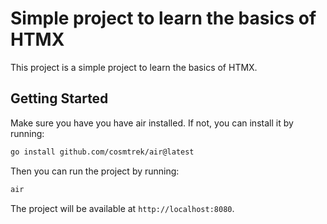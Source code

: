 # Simple project to learn the basics of HTMX

This project is a simple project to learn the basics of HTMX.

## Getting Started

Make sure you have you have air installed. If not, you can install it by running:

```bash
go install github.com/cosmtrek/air@latest
```

Then you can run the project by running:

```bash
air
```

The project will be available at `http://localhost:8080`.

